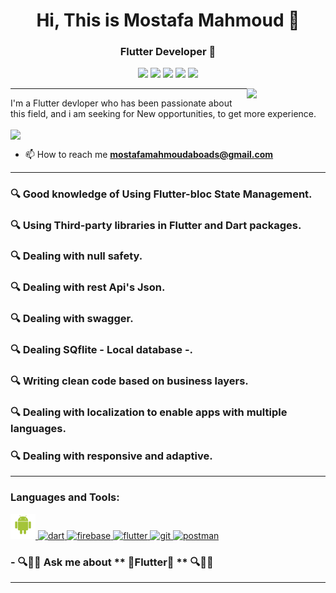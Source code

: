 
<h1 align="center">Hi, This is Mostafa Mahmoud 👋</h1>
<h3 align="center">Flutter Developer 💎</h3>

<p align="center">
    <a href="https://twitter.com/darshfc"><img src="https://img.shields.io/badge/twitter-%231FA1F1?style=flat&logo=twitter&logoColor=white"/></a>
    <a href="https://www.linkedin.com/in/mostafamahmoudaboads/"><img src="https://img.shields.io/badge/linkedin-%230177B5?style=flat&logo=linkedin&logoColor=white"/></a>
    <a href="https://www.youtube.com/channel/UCdkYJAgIIZCVFQhCezpnDDg"><img src="https://img.shields.io/badge/youtube-%23FF0000?style=flat&logo=youtube&logoColor=white"/></a>
    <a href="https://www.facebook.com/Mr.mostafamahmod/"><img src="https://img.shields.io/badge/facebook-%230177B5?style=flat&logo=facebook&logoColor=white"/></a>
    <a href="https://www.udemy.com/user/mostafmahmoud/"><img src="https://img.shields.io/badge/udemy-%23E4415F?style=flat&logo=udemy&logoColor=white"/></a>
  </p>
  
  <img src="https://avatars.githubusercontent.com/u/88770750?s=400&u=afa4dd797ee1e7ed41174826e69cbed30af6cba1&v=4" align="right" width="25%"/>
<hr>

I'm a Flutter devloper who has been passionate about this field, and i am seeking for New opportunities, to get more experience.

  <img src="https://media2.giphy.com/media/qgQUggAC3Pfv687qPC/giphy.gif" align="center" width="25%"/>

- 📫 How to reach me **mostafamahmoudaboads@gmail.com**
<hr>

<h3> 🔍 Good knowledge of Using Flutter-bloc State Management. </h3>
<h3> 🔍 Using Third-party libraries in Flutter and Dart packages. </h3>
<h3> 🔍 Dealing with null safety. </h3>
<h3> 🔍 Dealing with rest Api's Json. </h3>
<h3> 🔍 Dealing with swagger. </h3>
<h3> 🔍 Dealing SQflite - Local database -. </h3>
<h3> 🔍 Writing clean code based on business layers. </h3>
<h3> 🔍 Dealing with localization to enable apps with multiple languages. </h3>
<h3> 🔍 Dealing with responsive and adaptive. </h3>

<hr>

<h3 align="left">Languages and Tools:</h3>
<p align="left"> <a href="https://developer.android.com" target="_blank" rel="noreferrer"> <img src="https://raw.githubusercontent.com/devicons/devicon/master/icons/android/android-original-wordmark.svg" alt="android" width="40" height="40"/> </a> <a <a href="https://dart.dev" target="_blank" rel="noreferrer"> <img src="https://www.vectorlogo.zone/logos/dartlang/dartlang-icon.svg" alt="dart" width="40" height="40"/> </a> <a href="https://firebase.google.com/" target="_blank" rel="noreferrer"> <img src="https://www.vectorlogo.zone/logos/firebase/firebase-icon.svg" alt="firebase" width="40" height="40"/> </a> <a href="https://flutter.dev" target="_blank" rel="noreferrer"> <img src="https://www.vectorlogo.zone/logos/flutterio/flutterio-icon.svg" alt="flutter" width="40" height="40"/> </a> <a href="https://git-scm.com/" target="_blank" rel="noreferrer"> <img src="https://www.vectorlogo.zone/logos/git-scm/git-scm-icon.svg" alt="git" width="40" height="40"/> </a> <a href="https://postman.com" target="_blank" rel="noreferrer"> <img src="https://www.vectorlogo.zone/logos/getpostman/getpostman-icon.svg" alt="postman" width="40" height="40"/> </a> </a> </p>


<h3 align="left"> - 🔍💬🔭 Ask me about ** 💎Flutter💎 ** 🔍💬🔭</h3>

<hr>
